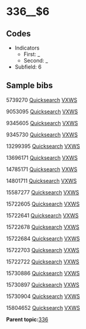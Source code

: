 # 336\_\_$6

## Codes

-   Indicators
    -   First: \_
    -   Second: \_
-   Subfield: 6

## Sample bibs

5739270 [Quicksearch](https://search.library.yale.edu/catalog/5739270) [VXWS](http://prodorbis.library.yale.edu:7014/vxws/GetHoldingsService?bibId=5739270)

9053095 [Quicksearch](https://search.library.yale.edu/catalog/9053095) [VXWS](http://prodorbis.library.yale.edu:7014/vxws/GetHoldingsService?bibId=9053095)

9345605 [Quicksearch](https://search.library.yale.edu/catalog/9345605) [VXWS](http://prodorbis.library.yale.edu:7014/vxws/GetHoldingsService?bibId=9345605)

9345730 [Quicksearch](https://search.library.yale.edu/catalog/9345730) [VXWS](http://prodorbis.library.yale.edu:7014/vxws/GetHoldingsService?bibId=9345730)

13299395 [Quicksearch](https://search.library.yale.edu/catalog/13299395) [VXWS](http://prodorbis.library.yale.edu:7014/vxws/GetHoldingsService?bibId=13299395)

13696171 [Quicksearch](https://search.library.yale.edu/catalog/13696171) [VXWS](http://prodorbis.library.yale.edu:7014/vxws/GetHoldingsService?bibId=13696171)

14785171 [Quicksearch](https://search.library.yale.edu/catalog/14785171) [VXWS](http://prodorbis.library.yale.edu:7014/vxws/GetHoldingsService?bibId=14785171)

14801711 [Quicksearch](https://search.library.yale.edu/catalog/14801711) [VXWS](http://prodorbis.library.yale.edu:7014/vxws/GetHoldingsService?bibId=14801711)

15587277 [Quicksearch](https://search.library.yale.edu/catalog/15587277) [VXWS](http://prodorbis.library.yale.edu:7014/vxws/GetHoldingsService?bibId=15587277)

15722605 [Quicksearch](https://search.library.yale.edu/catalog/15722605) [VXWS](http://prodorbis.library.yale.edu:7014/vxws/GetHoldingsService?bibId=15722605)

15722641 [Quicksearch](https://search.library.yale.edu/catalog/15722641) [VXWS](http://prodorbis.library.yale.edu:7014/vxws/GetHoldingsService?bibId=15722641)

15722678 [Quicksearch](https://search.library.yale.edu/catalog/15722678) [VXWS](http://prodorbis.library.yale.edu:7014/vxws/GetHoldingsService?bibId=15722678)

15722684 [Quicksearch](https://search.library.yale.edu/catalog/15722684) [VXWS](http://prodorbis.library.yale.edu:7014/vxws/GetHoldingsService?bibId=15722684)

15722703 [Quicksearch](https://search.library.yale.edu/catalog/15722703) [VXWS](http://prodorbis.library.yale.edu:7014/vxws/GetHoldingsService?bibId=15722703)

15722722 [Quicksearch](https://search.library.yale.edu/catalog/15722722) [VXWS](http://prodorbis.library.yale.edu:7014/vxws/GetHoldingsService?bibId=15722722)

15730886 [Quicksearch](https://search.library.yale.edu/catalog/15730886) [VXWS](http://prodorbis.library.yale.edu:7014/vxws/GetHoldingsService?bibId=15730886)

15730897 [Quicksearch](https://search.library.yale.edu/catalog/15730897) [VXWS](http://prodorbis.library.yale.edu:7014/vxws/GetHoldingsService?bibId=15730897)

15730904 [Quicksearch](https://search.library.yale.edu/catalog/15730904) [VXWS](http://prodorbis.library.yale.edu:7014/vxws/GetHoldingsService?bibId=15730904)

15804652 [Quicksearch](https://search.library.yale.edu/catalog/15804652) [VXWS](http://prodorbis.library.yale.edu:7014/vxws/GetHoldingsService?bibId=15804652)

**Parent topic:**[336](../../tags/336/336.md)

